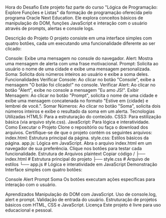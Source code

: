 Hora do Desafio
Este projeto faz parte do curso "Lógica de Programação: Explore Funções e Listas" da formação de programação oferecida pelo programa Oracle Next Education. Ele explora conceitos básicos de manipulação do DOM, funções JavaScript e interação com o usuário através de prompts, alertas e console logs.

Descrição do Projeto
O projeto consiste em uma interface simples com quatro botões, cada um executando uma funcionalidade diferente ao ser clicado:

Console: Exibe uma mensagem no console do navegador.
Alert: Mostra uma mensagem de alerta com uma frase motivacional.
Prompt: Solicita ao usuário o nome de uma cidade e exibe uma mensagem personalizada.
Soma: Solicita dois números inteiros ao usuário e exibe a soma deles.
Funcionalidades
Verificar Console: Ao clicar no botão "Console", exibe a mensagem "O botão foi clicado!" no console.
Verificar Alert: Ao clicar no botão "Alert", exibe no console a mensagem "Eu amo JS!".
Exibir Mensagem: Ao clicar no botão "Prompt", solicita o nome de uma cidade e exibe uma mensagem concatenada no formato "Estive em {cidade} e lembrei de você.".
Somar Números: Ao clicar no botão "Soma", solicita dois números inteiros e exibe o resultado da soma em um alerta.
Tecnologias Utilizadas
HTML5: Para a estruturação do conteúdo.
CSS3: Para estilização básica (via arquivo style.css).
JavaScript: Para lógica e interatividade.
Como Executar o Projeto
Clone o repositório ou faça o download dos arquivos.
Certifique-se de que o projeto contém os seguintes arquivos:
index.html: Estrutura principal da página.
style.css: Estilos básicos da página.
app.js: Lógica em JavaScript.
Abra o arquivo index.html em um navegador de sua preferência.
Clique nos botões para testar cada funcionalidade.
Estrutura de Arquivos
plaintext
Copiar código
/
├── index.html     # Estrutura principal do projeto
├── style.css      # Arquivo de estilos
└── app.js         # Lógica e interatividade em JavaScript
Demonstração
Interface simples com quatro botões:

Console
Alert
Prompt
Soma
Os botões executam ações específicas para interação com o usuário.

Aprendizados
Manipulação do DOM com JavaScript.
Uso de console.log, alert e prompt.
Validação de entrada do usuário.
Estruturação de projetos básicos com HTML, CSS e JavaScript.
Licença
Este projeto é livre para uso educacional e pessoal.

